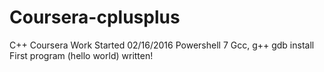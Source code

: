 # Coursera-cplusplus
C++ Coursera Work
Started 02/16/2016
Powershell 7
Gcc, g++ gdb install
First program (hello world) written!

